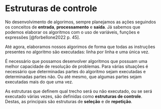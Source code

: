 # Estruturas de controle


No desenvolvimento de algorimos, sempre planejamos as ações seguindos os conceitos de **entrada**, **processamento** e **saída**. Já sabemos que podemos elaborar os algoritmos com o uso de variáveis, funções e expressões [@forbellone2022 p. 45].

Até agora, elaboramos nossos algorimos de forma que todas as instruções presentes no algoritmo são executadas: linha por linha e uma única vez.

É necessário que possamos desenvolver algoritmos que possuam uma melhor capacidade de resolução de problemas. Para várias situações é necessário que determinadas partes do algoritmo sejam executadas e determinadas partes não. Ou até mesmo, que algumas partes sejam executadas mais do que uma vez.  

As estruturas que definem qual trecho será ou não executado, ou se será executado várias vezes, são definidas como **estruturas de controle**. Destas, as principais são estruturas de **seleção** e de **repetição**.



